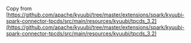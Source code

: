 Copy from [https://github.com/apache/kyuubi/tree/master/extensions/spark/kyuubi-spark-connector-tpcds/src/main/resources/kyuubi/tpcds_3.2](https://github.com/apache/kyuubi/tree/master/extensions/spark/kyuubi-spark-connector-tpcds/src/main/resources/kyuubi/tpcds_3.2)